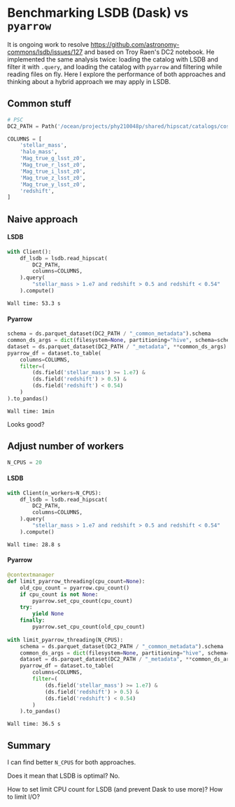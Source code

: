 # Benchmarking LSDB (Dask) vs `pyarrow`

It is ongoing work to resolve https://github.com/astronomy-commons/lsdb/issues/127 and based on Troy Raen's DC2 notebook.
He implemented the same analysis twice: loading the catalog with LSDB and filter it with `.query`, and loading the catalog with `pyarrow` and filtering while reading files on fly.
Here I explore the performance of both approaches and thinking about a hybrid approach we may apply in LSDB.

## Common stuff

```python
# PSC
DC2_PATH = Path('/ocean/projects/phy210048p/shared/hipscat/catalogs/cosmodc2-mockv1')

COLUMNS = [
    'stellar_mass',
    'halo_mass',
    'Mag_true_g_lsst_z0',
    'Mag_true_r_lsst_z0',
    'Mag_true_i_lsst_z0',
    'Mag_true_z_lsst_z0',
    'Mag_true_y_lsst_z0',
    'redshift',
]
```

## Naive approach

#### LSDB

```python
with Client():
    df_lsdb = lsdb.read_hipscat(
        DC2_PATH,
        columns=COLUMNS,
    ).query(
        "stellar_mass > 1.e7 and redshift > 0.5 and redshift < 0.54"
    ).compute()
```
`Wall time: 53.3 s`

#### Pyarrow

```python
schema = ds.parquet_dataset(DC2_PATH / "_common_metadata").schema
common_ds_args = dict(filesystem=None, partitioning="hive", schema=schema)
dataset = ds.parquet_dataset(DC2_PATH / "_metadata", **common_ds_args)
pyarrow_df = dataset.to_table(
    columns=COLUMNS,
    filter=(
        (ds.field('stellar_mass') >= 1.e7) &
        (ds.field('redshift') > 0.5) &
        (ds.field('redshift') < 0.54)
    )
).to_pandas()
```
`Wall time: 1min`

Looks good?

## Adjust number of workers

```python
N_CPUS = 20
```

#### LSDB

```python
with Client(n_workers=N_CPUS):
    df_lsdb = lsdb.read_hipscat(
        DC2_PATH,
        columns=COLUMNS,
    ).query(
        "stellar_mass > 1.e7 and redshift > 0.5 and redshift < 0.54"
    ).compute()
```

`Wall time: 28.8 s`

#### Pyarrow

```python
@contextmanager
def limit_pyarrow_threading(cpu_count=None):
    old_cpu_count = pyarrow.cpu_count()
    if cpu_count is not None:
        pyarrow.set_cpu_count(cpu_count)
    try:
        yield None
    finally:
        pyarrow.set_cpu_count(old_cpu_count)
    
with limit_pyarrow_threading(N_CPUS):
    schema = ds.parquet_dataset(DC2_PATH / "_common_metadata").schema
    common_ds_args = dict(filesystem=None, partitioning="hive", schema=schema)
    dataset = ds.parquet_dataset(DC2_PATH / "_metadata", **common_ds_args)
    pyarrow_df = dataset.to_table(
        columns=COLUMNS,
        filter=(
            (ds.field('stellar_mass') >= 1.e7) &
            (ds.field('redshift') > 0.5) &
            (ds.field('redshift') < 0.54)
        )
    ).to_pandas()
```

`Wall time: 36.5 s`

## Summary

I can find better `N_CPUS` for both approaches.

Does it mean that LSDB is optimal? No.

How to set limit CPU count for LSDB (and prevent Dask to use more)? How to limit I/O?
